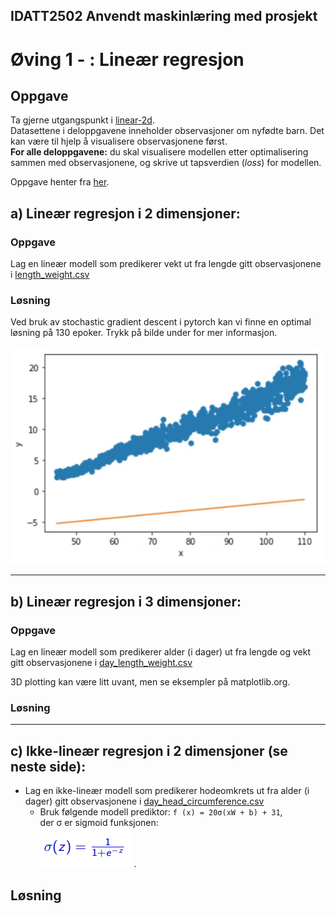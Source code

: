 ## IDATT2502 Anvendt maskinlæring med prosjekt
# Øving 1 - : Lineær regresjon


## Oppgave

Ta gjerne utgangspunkt i [linear-2d](https://gitlab.com/ntnu-tdat3025/regression/linear-2d).  
Datasettene i deloppgavene inneholder observasjoner om nyfødte barn. Det kan være
til hjelp å visualisere observasjonene først.  
**For alle deloppgavene:** du skal visualisere modellen etter optimalisering sammen
med observasjonene, og skrive ut tapsverdien (*loss*) for modellen.

Oppgave henter fra [her](assets/assignment).

## a) Lineær regresjon i 2 dimensjoner:

### Oppgave
Lag en lineær modell som predikerer vekt ut fra lengde gitt observasjonene i
[length_weight.csv](length_weight.csv)

### Løsning
Ved bruk av stochastic gradient descent i pytorch kan vi finne en optimal løsning på 130 epoker.
Trykk på bilde under for mer informasjon.

![](assets/linear_regression_2d_live.gif)



------
 
## b) Lineær regresjon i 3 dimensjoner:

### Oppgave
Lag en lineær modell som predikerer alder (i dager) ut fra lengde og vekt gitt
observasjonene i [day_length_weight.csv](day_length_weight.csv)

3D plotting kan være litt uvant, men se eksempler på matplotlib.org.

### Løsning



-----
## c) Ikke-lineær regresjon i 2 dimensjoner (se neste side):
- Lag en ikke-lineær modell som predikerer hodeomkrets ut fra alder (i dager) gitt
observasjonene i [day_head_circumference.csv](day_head_circumference.csv)
  - Bruk følgende modell prediktor: `f (x) = 20σ(xW + b) + 31`,  
    der σ er sigmoid funksjonen:  
    ![](assets/sigmoid_froid.png).


## Løsning

